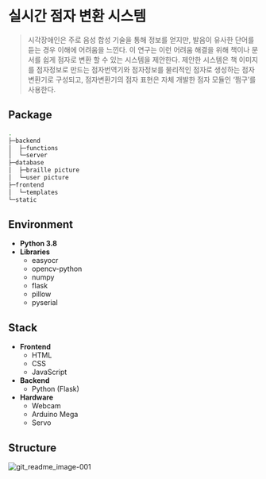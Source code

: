 # 실시간 점자 변환 시스템

> 시각장애인은 주로 음성 합성 기술을 통해 정보를 얻지만, 발음이 유사한 단어를 듣는 경우 이해에 어려움을 느낀다. 이 연구는 이런 어려움 해결을 위해 책이나 문서를 쉽게 점자로 변환 할 수 있는 시스템을 제안한다. 제안한 시스템은 책 이미지를 점자정보로 만드는 점자번역기와 점자정보를 물리적인 점자로 생성하는 점자변환기로 구성되고, 점자변환기의 점자 표현은 자체 개발한 점자 모듈인 ‘쩜구’를 사용한다.

## Package
```bash
.
├─backend
│  ├─functions
│  └─server
├─database
│  ├─braille picture
│  └─user picture
├─frontend
│  └─templates
└─static
``` 
    
## Environment
- **Python 3.8**
- **Libraries**
    - easyocr
    - opencv-python
    - numpy
    - flask
    - pillow
    - pyserial
      
## Stack
- **Frontend**
    - HTML
    - CSS
    - JavaScript
- **Backend**
    - Python (Flask)
- **Hardware**
    - Webcam
    - Arduino Mega
    - Servo

## Structure
![git_readme_image-001](https://github.com/user-attachments/assets/161b5fee-1b16-4bc1-9719-64adee64a5a5)
